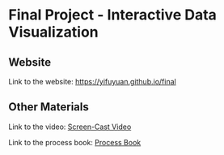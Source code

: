 Final Project - Interactive Data Visualization  
===

Website
---
Link to the website: https://yifuyuan.github.io/final


Other Materials
---
Link to the video: [Screen-Cast Video](https://youtu.be/ZUxVT9aPjww)

Link to the process book: [Process Book](process_book.pdf)
